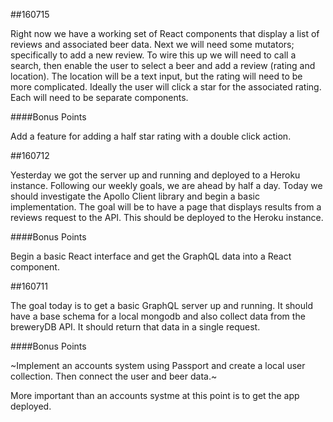 ##160715

Right now we have a working set of React components that display a list of reviews and associated beer data. Next we will need some mutators; specifically to add a new review. To wire this up we will need to call a search, then enable the user to select a beer and add a review (rating and location). The location will be a text input, but the rating will need to be more complicated. Ideally the user will click a star for the associated rating. Each will need to be separate components.

####Bonus Points

Add a feature for adding a half star rating with a double click action.

##160712

Yesterday we got the server up and running and deployed to a Heroku instance. Following our weekly goals, we are ahead by half a day. Today we should investigate the Apollo Client library and begin a basic implementation. The goal will be to have a page that displays results from a reviews request to the API. This should be deployed to the Heroku instance.

####Bonus Points

Begin a basic React interface and get the GraphQL data into a React component.

##160711

The goal today is to get a basic GraphQL server up and running. It should have a base schema for a local mongodb and also collect data from the breweryDB API. It should return that data in a single request.

####Bonus Points

~Implement an accounts system using Passport and create a local user collection. Then connect the user and beer data.~

More important than an accounts systme at this point is to get the app deployed.
